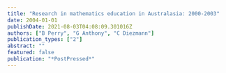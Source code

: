 ```yaml
---
title: "Research in mathematics education in Australasia: 2000-2003"
date: 2004-01-01
publishDate: 2021-08-03T04:08:09.301016Z
authors: ["B Perry", "G Anthony", "C Diezmann"]
publication_types: ["2"]
abstract: ""
featured: false
publication: "*PostPressed*"
---
```



